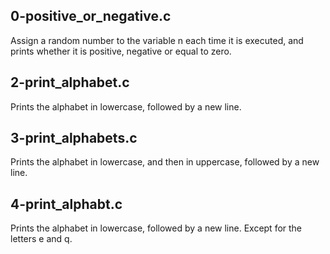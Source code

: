 ## 0-positive_or_negative.c
Assign a random number to the variable n each time it is executed, and prints whether it is positive, negative or equal to zero.
## 2-print_alphabet.c
Prints the alphabet in lowercase, followed by a new line.
## 3-print_alphabets.c
Prints the alphabet in lowercase, and then in uppercase, followed by a new line.
## 4-print_alphabt.c
Prints the alphabet in lowercase, followed by a new line. Except for the letters e and q.
